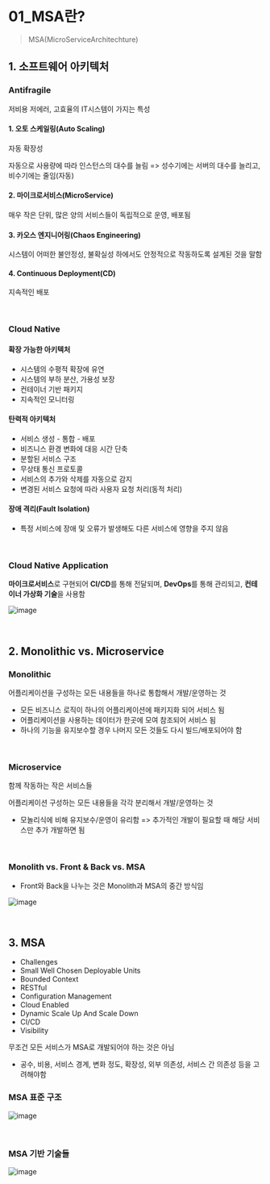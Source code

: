 # 01_MSA란?

> MSA(MicroServiceArchitechture)

## 1. 소프트웨어 아키텍처

### Antifragile

저비용 저에러, 고효율의 IT시스템이 가지는 특성

#### 1. 오토 스케일링(Auto Scaling)

자동 확장성

자동으로 사용량에 따라 인스턴스의 대수를 늘림 => 성수기에는 서버의 대수를 늘리고, 비수기에는 줄임(자동)

#### 2. 마이크로서비스(MicroService)

매우 작은 단위, 많은 양의 서비스들이 독립적으로 운영, 배포됨

#### 3. 카오스 엔지니어링(Chaos Engineering)

시스템이 어떠한 불안정성, 불확실성 하에서도 안정적으로 작동하도록 설계된 것을 말함

#### 4. Continuous Deployment(CD)

지속적인 배포

<br>

### Cloud Native

#### 확장 가능한 아키텍처

- 시스템의 수평적 확장에 유연
- 시스템의 부하 분산, 가용성 보장
- 컨테이너 기반 패키지
- 지속적인 모니터링

####  탄력적 아키텍처

- 서비스 생성 - 통합 - 배포
- 비즈니스 환경 변화에 대응 시간 단축
- 분할된 서비스 구조
- 무상태 통신 프로토콜
- 서비스의 추가와 삭제를 자동으로 감지
- 변경된 서비스 요청에 따라 사용자 요청 처리(동적 처리)

#### 장애 격리(Fault Isolation)

- 특정 서비스에 장애 및 오류가 발생해도 다른 서비스에 영향을 주지 않음

<br>

### Cloud Native Application

**마이크로서비스**로 구현되어 **CI/CD**를 통해 전달되며, **DevOps**를 통해 관리되고, **컨테이너 가상화 기술**을 사용함

![image](https://user-images.githubusercontent.com/93081720/212450708-0270792d-6e4a-48a9-aab8-a53f9e063053.png)

<br>

## 2. Monolithic vs. Microservice

### Monolithic 

어플리케이션을 구성하는 모든 내용들을 하나로 통합해서 개발/운영하는 것

- 모든 비즈니스 로직이 하나의 어플리케이션에 패키지화 되어 서비스 됨
- 어플리케이션을 사용하는 데이터가 한곳에 모여 참조되어 서비스 됨
- 하나의 기능을 유지보수할 경우 나머지 모든 것들도 다시 빌드/배포되어야 함

<br>

### Microservice

함께 작동하는 작은 서비스들

어플리케이션 구성하는 모든 내용들을 각각 분리해서 개발/운영하는 것

- 모놀리식에 비해 유지보수/운영이 유리함 => 추가적인 개발이 필요할 때 해당 서비스만 추가 개발하면 됨

<br>

### Monolith vs. Front & Back vs. MSA

- Front와 Back을 나누는 것은 Monolith과 MSA의 중간 방식임

![image](https://user-images.githubusercontent.com/93081720/212476059-27424f19-4409-415f-adce-7f960514b2c1.png)

<br>

## 3. MSA

- Challenges
- Small Well Chosen Deployable Units
- Bounded Context
- RESTful
- Configuration Management
- Cloud Enabled
- Dynamic Scale Up And Scale Down
- CI/CD
- Visibility



무조건 모든 서비스가 MSA로 개발되어야 하는 것은 아님

- 공수, 비용, 서비스 경계, 변화 정도, 확장성, 외부 의존성, 서비스 간 의존성 등을 고려해야함



### MSA 표준 구조

![image](https://user-images.githubusercontent.com/93081720/212477659-e997bc48-c456-4ec4-9094-690335b578e3.png)

<br>

### MSA 기반 기술들

![image](https://user-images.githubusercontent.com/93081720/212477700-18b7dd24-3a80-4785-ab5a-375a76d4fb68.png)

<br>